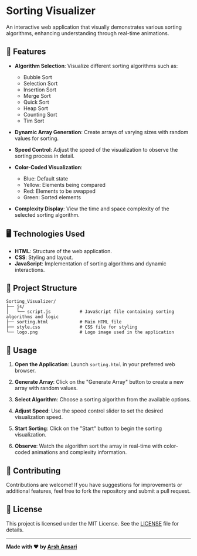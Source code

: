 # Sorting Visualizer

An interactive web application that visually demonstrates various sorting algorithms, enhancing understanding through real-time animations.

## 🌟 Features

- **Algorithm Selection**: Visualize different sorting algorithms such as:
  - Bubble Sort
  - Selection Sort
  - Insertion Sort
  - Merge Sort
  - Quick Sort
  - Heap Sort
  - Counting Sort
  - Tim Sort

- **Dynamic Array Generation**: Create arrays of varying sizes with random values for sorting.

- **Speed Control**: Adjust the speed of the visualization to observe the sorting process in detail.

- **Color-Coded Visualization**:
  - Blue: Default state
  - Yellow: Elements being compared
  - Red: Elements to be swapped
  - Green: Sorted elements

- **Complexity Display**: View the time and space complexity of the selected sorting algorithm.

## 🖥️ Technologies Used

- **HTML**: Structure of the web application.
- **CSS**: Styling and layout.
- **JavaScript**: Implementation of sorting algorithms and dynamic interactions.

## 📂 Project Structure

```
Sorting_Visualizer/
├── js/
│   └── script.js           # JavaScript file containing sorting algorithms and logic
├── sorting.html            # Main HTML file
├── style.css               # CSS file for styling
└── logo.png                # Logo image used in the application
```

## 🚀 Usage

1. **Open the Application**: Launch `sorting.html` in your preferred web browser.

2. **Generate Array**: Click on the "Generate Array" button to create a new array with random values.

3. **Select Algorithm**: Choose a sorting algorithm from the available options.

4. **Adjust Speed**: Use the speed control slider to set the desired visualization speed.

5. **Start Sorting**: Click on the "Start" button to begin the sorting visualization.

6. **Observe**: Watch the algorithm sort the array in real-time with color-coded animations and complexity information.

## 📌 Contributing

Contributions are welcome! If you have suggestions for improvements or additional features, feel free to fork the repository and submit a pull request.

## 📄 License

This project is licensed under the MIT License. See the [LICENSE](LICENSE) file for details.

---

**Made with ❤️ by [Arsh Ansari](https://github.com/ArshAnsari23122003)**
